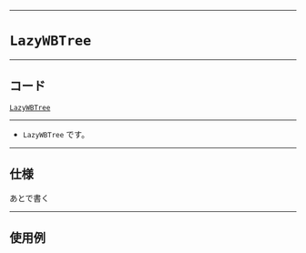 _____

# `LazyWBTree`

_____

## コード

[`LazyWBTree`](https://github.com/titan-23/Library_py/blob/main/DataStructures/WBTree/LazyWBTree.py)
<!-- code=https://github.com/titan-23/Library_py/blob/main/DataStructures\WBTree\LazyWBTree.py -->

_____

- `LazyWBTree` です。

_____

## 仕様

あとで書く

_____

## 使用例

```python
```

